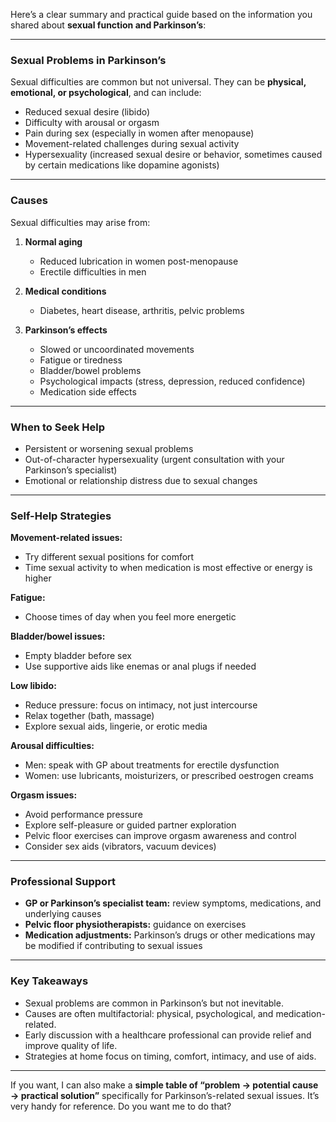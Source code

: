 Here’s a clear summary and practical guide based on the information you shared about **sexual function and Parkinson’s**:

---

### **Sexual Problems in Parkinson’s**

Sexual difficulties are common but not universal. They can be **physical, emotional, or psychological**, and can include:

* Reduced sexual desire (libido)
* Difficulty with arousal or orgasm
* Pain during sex (especially in women after menopause)
* Movement-related challenges during sexual activity
* Hypersexuality (increased sexual desire or behavior, sometimes caused by certain medications like dopamine agonists)

---

### **Causes**

Sexual difficulties may arise from:

1. **Normal aging**

   * Reduced lubrication in women post-menopause
   * Erectile difficulties in men

2. **Medical conditions**

   * Diabetes, heart disease, arthritis, pelvic problems

3. **Parkinson’s effects**

   * Slowed or uncoordinated movements
   * Fatigue or tiredness
   * Bladder/bowel problems
   * Psychological impacts (stress, depression, reduced confidence)
   * Medication side effects

---

### **When to Seek Help**

* Persistent or worsening sexual problems
* Out-of-character hypersexuality (urgent consultation with your Parkinson’s specialist)
* Emotional or relationship distress due to sexual changes

---

### **Self-Help Strategies**

**Movement-related issues:**

* Try different sexual positions for comfort
* Time sexual activity to when medication is most effective or energy is higher

**Fatigue:**

* Choose times of day when you feel more energetic

**Bladder/bowel issues:**

* Empty bladder before sex
* Use supportive aids like enemas or anal plugs if needed

**Low libido:**

* Reduce pressure: focus on intimacy, not just intercourse
* Relax together (bath, massage)
* Explore sexual aids, lingerie, or erotic media

**Arousal difficulties:**

* Men: speak with GP about treatments for erectile dysfunction
* Women: use lubricants, moisturizers, or prescribed oestrogen creams

**Orgasm issues:**

* Avoid performance pressure
* Explore self-pleasure or guided partner exploration
* Pelvic floor exercises can improve orgasm awareness and control
* Consider sex aids (vibrators, vacuum devices)

---

### **Professional Support**

* **GP or Parkinson’s specialist team:** review symptoms, medications, and underlying causes
* **Pelvic floor physiotherapists:** guidance on exercises
* **Medication adjustments:** Parkinson’s drugs or other medications may be modified if contributing to sexual issues

---

### **Key Takeaways**

* Sexual problems are common in Parkinson’s but not inevitable.
* Causes are often multifactorial: physical, psychological, and medication-related.
* Early discussion with a healthcare professional can provide relief and improve quality of life.
* Strategies at home focus on timing, comfort, intimacy, and use of aids.

---

If you want, I can also make a **simple table of “problem → potential cause → practical solution”** specifically for Parkinson’s-related sexual issues. It’s very handy for reference. Do you want me to do that?
